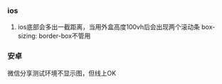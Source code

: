 ### ios

1. ios底部会多出一截距离，当用外盒高度100vh后会出现两个滚动条 box-sizing: border-box不管用

### 安卓

微信分享测试环境不显示图，但线上OK



